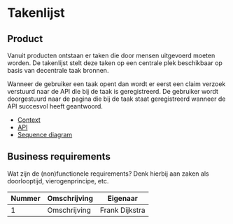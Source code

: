 # Takenlijst

## Product

Vanuit producten ontstaan er taken die door mensen uitgevoerd moeten worden. De takenlijst stelt deze taken op een centrale plek beschikbaar op basis van decentrale taak bronnen.

Wanneer de gebruiker een taak opent dan wordt er eerst een claim verzoek verstuurd naar de API die bij de taak is geregistreerd. De gebruiker wordt doorgestuurd naar de pagina die bij de taak staat geregistreerd wanneer de API succesvol heeft geantwoord.

<!-- einde -->

* [Context](../../besluiten/taken-plugin-architectuur/context.puml)
* [API](product.openapi.yml)
* [Sequence diagram](sequence-diagram.puml)

## Business requirements

Wat zijn de (non)functionele requirements? Denk hierbij aan zaken als doorlooptijd, vierogenprincipe, etc.

| Nummer | Omschrijving                         | Eigenaar                  |
| -------| ------------------------------------ | ------------------------- |
| 1      | Omschrijving                         | Frank Dijkstra            |